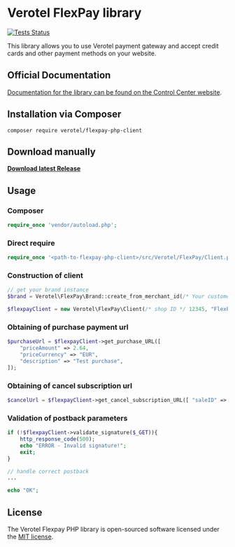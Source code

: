 # Verotel FlexPay library

[![Tests Status](https://travis-ci.org/verotel/flexpay-php-client.svg?branch=master)](https://travis-ci.org/verotel/flexpay-php-client)

This library allows you to use Verotel payment gateway and accept credit cards and other payment methods on your website.

## Official Documentation

[Documentation for the library can be found on the Control Center website](https://controlcenter.verotel.com/flexpay-doc/).

## Installation via Composer

```
composer require verotel/flexpay-php-client
```

## Download manually

[**Download latest Release**](https://github.com/verotel/flexpay-php-client/releases/tag/latest-release)

## Usage

### Composer
```php
require_once 'vendor/autoload.php';
```

### Direct require
```php
require_once '<path-to-flexpay-php-client>/src/Verotel/FlexPay/Client.php';
```

### Construction of client

```php
// get your brand instance
$brand = Verotel\FlexPay\Brand::create_from_merchant_id(/* Your customer ID */ '9804000000000000');

$flexpayClient = new Verotel\FlexPay\Client(/* shop ID */ 12345, "FlexPay Signature Key", $brand);
```

### Obtaining of purchase payment url

```php
$purchaseUrl = $flexpayClient->get_purchase_URL([
    "priceAmount" => 2.64,
    "priceCurrency" => "EUR",
    "description" => "Test purchase",
]);
```

### Obtaining of cancel subscription url

```php
$cancelUrl = $flexpayClient->get_cancel_subscription_URL([ "saleID" => 12345 ]);
```

### Validation of postback parameters

```php
if (!$flexpayClient->validate_signature($_GET)){
    http_response_code(500);
    echo "ERROR - Invalid signature!";
    exit;
}

// handle correct postback
...

echo "OK";
```

## License

The Verotel Flexpay PHP library is open-sourced software licensed under the [MIT license](http://opensource.org/licenses/MIT).
